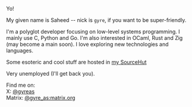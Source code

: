 Yo!

My given name is Saheed -- nick is `gyre`, if you want to be super-friendly.

I'm a polyglot developer focusing on low-level systems programming. I mainly use C, Python and Go. I'm also interested in OCaml, Rust and Zig (may become a main soon). I love exploring new technologies and languages. 

Some esoteric and cool stuff are hosted in [my SourceHut](https://git.sr.ht/~gyreas)

Very unemployed (I'll get back you).

Find me on: </br>
X:      [@gyreas](https://x.com/gyreas) </br>
Matrix: [@gyre_as:matrix.org](https://matrix.to/#/@gyre_as:matrix.org) </br>

